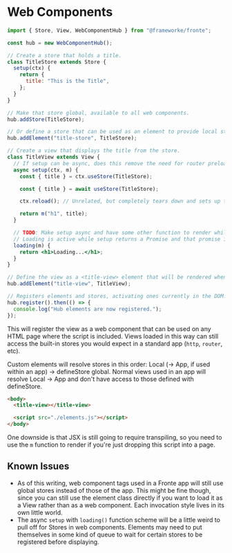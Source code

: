 # Web Components

```jsx
import { Store, View, WebComponentHub } from "@frameworke/fronte";

const hub = new WebComponentHub();

// Create a store that holds a title.
class TitleStore extends Store {
  setup(ctx) {
    return {
      title: "This is the Title",
    };
  }
}

// Make that store global, available to all web components.
hub.addStore(TitleStore);

// Or define a store that can be used as an element to provide local state.
hub.addElement("title-store", TitleStore);

// Create a view that displays the title from the store.
class TitleView extends View {
  // If setup can be async, does this remove the need for router preload?
  async setup(ctx, m) {
    const { title } = ctx.useStore(TitleStore);

    const { title } = await useStore(TitleStore);

    ctx.reload(); // Unrelated, but completely tears down and sets up the view again. Do we need this?

    return m("h1", title);
  }

  // TODO: Make setup async and have some other function to render while it's setting up.
  // Loading is active while setup returns a Promise and that promise is pending.
  loading(m) {
    return <h1>Loading...</h1>;
  }
}

// Define the view as a <title-view> element that will be rendered whenever you use that tag on the page.
hub.addElement("title-view", TitleView);

// Registers elements and stores, activating ones currently in the DOM.
hub.register().then(() => {
  console.log("Hub elements are now registered.");
});
```

This will register the view as a web component that can be used on any HTML page where the script is included. Views loaded in this way can still access the built-in stores you would expect in a standard app (`http`, `router`, etc).

Custom elements will resolve stores in this order: Local (-> App, if used within an app) -> defineStore global.
Normal views used in an app will resolve Local -> App and don't have access to those defined with defineStore.

```html
<body>
  <title-view></title-view>

  <script src="./elements.js"></script>
</body>
```

One downside is that JSX is still going to require transpiling, so you need to use the `m` function to render if you're just dropping this script into a page.

## Known Issues

- As of this writing, web component tags used in a Fronte app will still use global stores instead of those of the app. This might be fine though, since you can still use the element class directly if you want to load it as a View rather than as a web component. Each invocation style lives in its own little world.
- The async `setup` with `loading()` function scheme will be a little weird to pull off for Stores in web components. Elements may need to put themselves in some kind of queue to wait for certain stores to be registered before displaying.
